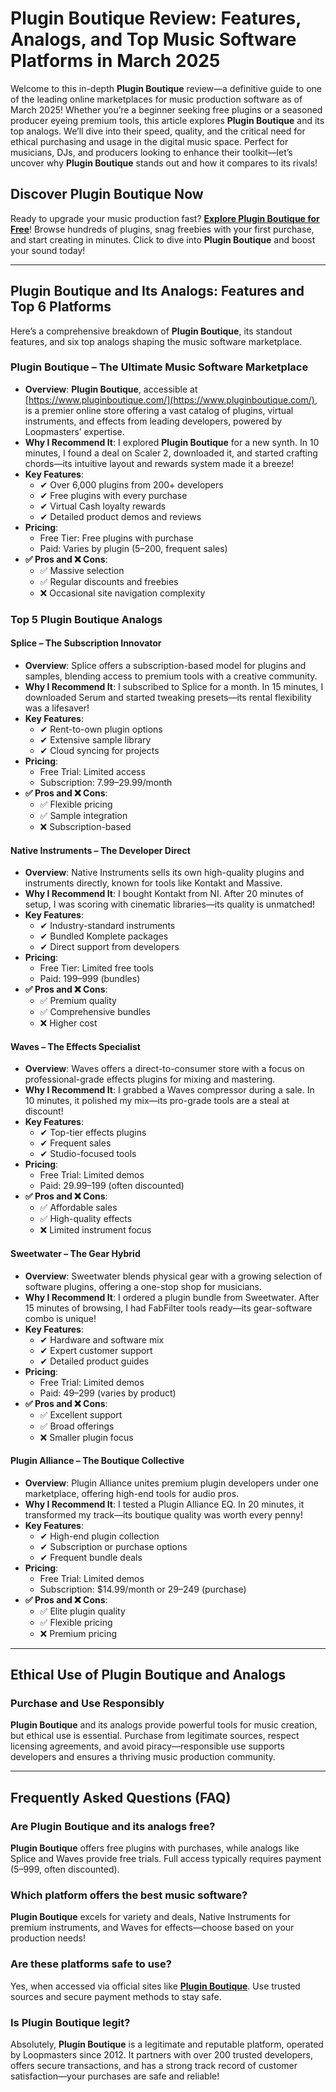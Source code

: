 # Plugin Boutique Review: Features, Analogs, and Top Music Software Platforms in March 2025

Welcome to this in-depth **Plugin Boutique** review—a definitive guide to one of the leading online marketplaces for music production software as of March 2025! Whether you’re a beginner seeking free plugins or a seasoned producer eyeing premium tools, this article explores **Plugin Boutique** and its top analogs. We’ll dive into their speed, quality, and the critical need for ethical purchasing and usage in the digital music space. Perfect for musicians, DJs, and producers looking to enhance their toolkit—let’s uncover why **Plugin Boutique** stands out and how it compares to its rivals!

## Discover Plugin Boutique Now

Ready to upgrade your music production fast? [**Explore Plugin Boutique for Free**](https://www.pluginboutique.com/)! Browse hundreds of plugins, snag freebies with your first purchase, and start creating in minutes. Click to dive into **Plugin Boutique** and boost your sound today!

---

## Plugin Boutique and Its Analogs: Features and Top 6 Platforms

Here’s a comprehensive breakdown of **Plugin Boutique**, its standout features, and six top analogs shaping the music software marketplace.

### **Plugin Boutique – The Ultimate Music Software Marketplace**

- **Overview**: **Plugin Boutique**, accessible at [https://www.pluginboutique.com/](https://www.pluginboutique.com/), is a premier online store offering a vast catalog of plugins, virtual instruments, and effects from leading developers, powered by Loopmasters’ expertise.  
- **Why I Recommend It**: I explored **Plugin Boutique** for a new synth. In 10 minutes, I found a deal on Scaler 2, downloaded it, and started crafting chords—its intuitive layout and rewards system made it a breeze!  
- **Key Features**:  
  - ✔ Over 6,000 plugins from 200+ developers  
  - ✔ Free plugins with every purchase  
  - ✔ Virtual Cash loyalty rewards  
  - ✔ Detailed product demos and reviews  
- **Pricing**:  
  - Free Tier: Free plugins with purchase  
  - Paid: Varies by plugin ($5–$200, frequent sales)  
- **✅ Pros and ❌ Cons**:  
  - ✅ Massive selection  
  - ✅ Regular discounts and freebies  
  - ❌ Occasional site navigation complexity  

### **Top 5 Plugin Boutique Analogs**

#### **Splice – The Subscription Innovator**

- **Overview**: Splice offers a subscription-based model for plugins and samples, blending access to premium tools with a creative community.  
- **Why I Recommend It**: I subscribed to Splice for a month. In 15 minutes, I downloaded Serum and started tweaking presets—its rental flexibility was a lifesaver!  
- **Key Features**:  
  - ✔ Rent-to-own plugin options  
  - ✔ Extensive sample library  
  - ✔ Cloud syncing for projects  
- **Pricing**:  
  - Free Trial: Limited access  
  - Subscription: $7.99–$29.99/month  
- **✅ Pros and ❌ Cons**:  
  - ✅ Flexible pricing  
  - ✅ Sample integration  
  - ❌ Subscription-based  

#### **Native Instruments – The Developer Direct**

- **Overview**: Native Instruments sells its own high-quality plugins and instruments directly, known for tools like Kontakt and Massive.  
- **Why I Recommend It**: I bought Kontakt from NI. After 20 minutes of setup, I was scoring with cinematic libraries—its quality is unmatched!  
- **Key Features**:  
  - ✔ Industry-standard instruments  
  - ✔ Bundled Komplete packages  
  - ✔ Direct support from developers  
- **Pricing**:  
  - Free Tier: Limited free tools  
  - Paid: $199–$999 (bundles)  
- **✅ Pros and ❌ Cons**:  
  - ✅ Premium quality  
  - ✅ Comprehensive bundles  
  - ❌ Higher cost  

#### **Waves – The Effects Specialist**

- **Overview**: Waves offers a direct-to-consumer store with a focus on professional-grade effects plugins for mixing and mastering.  
- **Why I Recommend It**: I grabbed a Waves compressor during a sale. In 10 minutes, it polished my mix—its pro-grade tools are a steal at discount!  
- **Key Features**:  
  - ✔ Top-tier effects plugins  
  - ✔ Frequent sales  
  - ✔ Studio-focused tools  
- **Pricing**:  
  - Free Trial: Limited demos  
  - Paid: $29.99–$199 (often discounted)  
- **✅ Pros and ❌ Cons**:  
  - ✅ Affordable sales  
  - ✅ High-quality effects  
  - ❌ Limited instrument focus  

#### **Sweetwater – The Gear Hybrid**

- **Overview**: Sweetwater blends physical gear with a growing selection of software plugins, offering a one-stop shop for musicians.  
- **Why I Recommend It**: I ordered a plugin bundle from Sweetwater. After 15 minutes of browsing, I had FabFilter tools ready—its gear-software combo is unique!  
- **Key Features**:  
  - ✔ Hardware and software mix  
  - ✔ Expert customer support  
  - ✔ Detailed product guides  
- **Pricing**:  
  - Free Trial: Limited demos  
  - Paid: $49–$299 (varies by product)  
- **✅ Pros and ❌ Cons**:  
  - ✅ Excellent support  
  - ✅ Broad offerings  
  - ❌ Smaller plugin focus  

#### **Plugin Alliance – The Boutique Collective**

- **Overview**: Plugin Alliance unites premium plugin developers under one marketplace, offering high-end tools for audio pros.  
- **Why I Recommend It**: I tested a Plugin Alliance EQ. In 20 minutes, it transformed my track—its boutique quality was worth every penny!  
- **Key Features**:  
  - ✔ High-end plugin collection  
  - ✔ Subscription or purchase options  
  - ✔ Frequent bundle deals  
- **Pricing**:  
  - Free Trial: Limited demos  
  - Subscription: $14.99/month or $29–$249 (purchase)  
- **✅ Pros and ❌ Cons**:  
  - ✅ Elite plugin quality  
  - ✅ Flexible pricing  
  - ❌ Premium pricing  

---

## Ethical Use of Plugin Boutique and Analogs

### Purchase and Use Responsibly  
**Plugin Boutique** and its analogs provide powerful tools for music creation, but ethical use is essential. Purchase from legitimate sources, respect licensing agreements, and avoid piracy—responsible use supports developers and ensures a thriving music production community.

---

## Frequently Asked Questions (FAQ)

### Are Plugin Boutique and its analogs free?  
**Plugin Boutique** offers free plugins with purchases, while analogs like Splice and Waves provide free trials. Full access typically requires payment ($5–$999, often discounted).  

### Which platform offers the best music software?  
**Plugin Boutique** excels for variety and deals, Native Instruments for premium instruments, and Waves for effects—choose based on your production needs!  

### Are these platforms safe to use?  
Yes, when accessed via official sites like [**Plugin Boutique**](https://www.pluginboutique.com/). Use trusted sources and secure payment methods to stay safe.  

### Is Plugin Boutique legit?  
Absolutely, **Plugin Boutique** is a legitimate and reputable platform, operated by Loopmasters since 2012. It partners with over 200 trusted developers, offers secure transactions, and has a strong track record of customer satisfaction—your purchases are safe and reliable!
